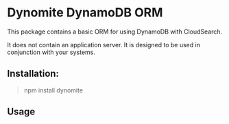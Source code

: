 Dynomite DynamoDB ORM
=====================

This package contains a basic ORM for using DynamoDB with CloudSearch.

It does not contain an application server. It is designed to be used in conjunction with your systems.

Installation:
-------------

> npm install dynomite


Usage
-----


